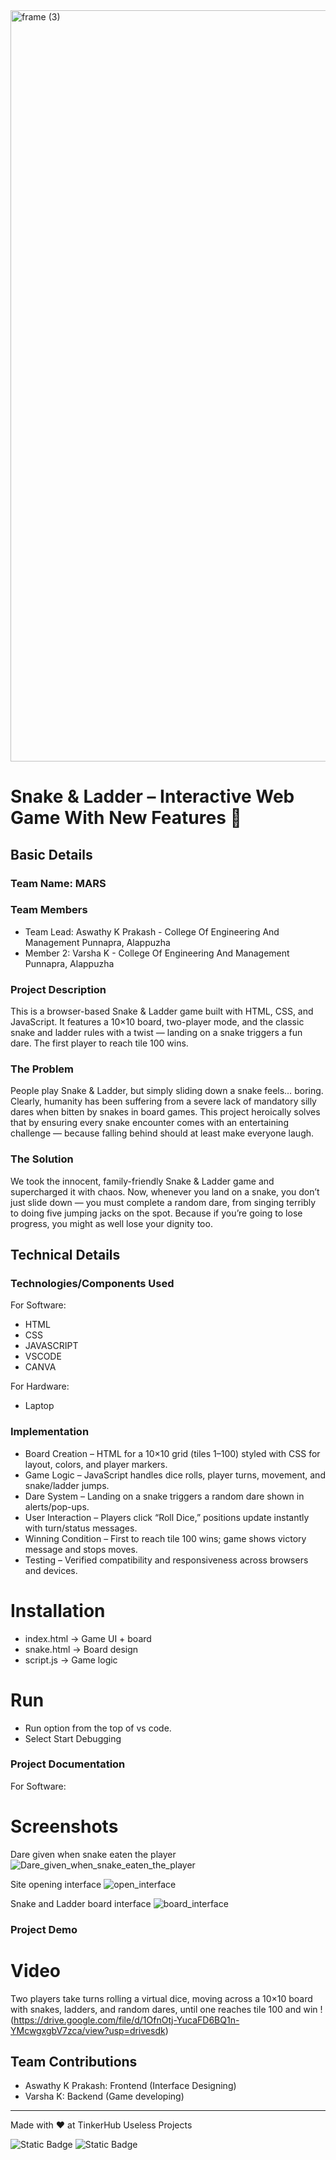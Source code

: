 <img width="3188" height="1202" alt="frame (3)" src="https://github.com/user-attachments/assets/517ad8e9-ad22-457d-9538-a9e62d137cd7" />


# Snake & Ladder – Interactive Web Game With New Features 🎯


## Basic Details
### Team Name: MARS


### Team Members
- Team Lead: Aswathy K Prakash - College Of Engineering And Management Punnapra, Alappuzha 
- Member 2: Varsha K - College Of Engineering And Management Punnapra, Alappuzha 

### Project Description
This is a browser-based Snake & Ladder game built with HTML, CSS, and JavaScript.
It features a 10×10 board, two-player mode, and the classic snake and ladder rules with a twist — landing on a snake triggers a fun dare.
The first player to reach tile 100 wins.

### The Problem 
People play Snake & Ladder, but simply sliding down a snake feels… boring.
Clearly, humanity has been suffering from a severe lack of mandatory silly dares when bitten by snakes in board games.
This project heroically solves that by ensuring every snake encounter comes with an entertaining challenge — because falling behind should at least make everyone laugh.

### The Solution 
We took the innocent, family-friendly Snake & Ladder game and supercharged it with chaos.
Now, whenever you land on a snake, you don’t just slide down — you must complete a random dare, from singing terribly to doing five jumping jacks on the spot.
Because if you’re going to lose progress, you might as well lose your dignity too.

## Technical Details
### Technologies/Components Used
For Software:
- HTML
- CSS
- JAVASCRIPT
- VSCODE
- CANVA

For Hardware:
- Laptop

### Implementation
- Board Creation – HTML for a 10×10 grid (tiles 1–100) styled with CSS for layout, colors, and player markers.
- Game Logic – JavaScript handles dice rolls, player turns, movement, and snake/ladder jumps.
- Dare System – Landing on a snake triggers a random dare shown in alerts/pop-ups.
- User Interaction – Players click “Roll Dice,” positions update instantly with turn/status messages.
- Winning Condition – First to reach tile 100 wins; game shows victory message and stops moves.
- Testing – Verified compatibility and responsiveness across browsers and devices.
# Installation
- index.html → Game UI + board
- snake.html → Board design
- script.js → Game logic
# Run
- Run option from the top of vs code.
- Select Start Debugging
### Project Documentation
For Software:

# Screenshots 

Dare given when snake eaten the player
![Dare_given_when_snake_eaten_the_player](https://github.com/user-attachments/assets/ba584053-2fe8-4b7b-ba9d-7248aa9ff51e)

Site opening interface
![open_interface](https://github.com/user-attachments/assets/b1904981-6d87-4b7a-9fba-97f28be4f595)

Snake and Ladder board interface
![board_interface](https://github.com/user-attachments/assets/787af343-94e6-4543-9983-76cf8cedb749)


### Project Demo
# Video
Two players take turns rolling a virtual dice, moving across a 10×10 board with snakes, ladders, and random dares, until one reaches tile 100 and win
!(https://drive.google.com/file/d/1OfnOtj-YucaFD6BQ1n-YMcwgxgbV7zca/view?usp=drivesdk)



## Team Contributions
- Aswathy K Prakash: Frontend (Interface Designing)
- Varsha K: Backend (Game developing)
  

---
Made with ❤ at TinkerHub Useless Projects 

![Static Badge](https://img.shields.io/badge/TinkerHub-24?color=%23000000&link=https%3A%2F%2Fwww.tinkerhub.org%2F)
![Static Badge](https://img.shields.io/badge/UselessProjects--25-25?link=https%3A%2F%2Fwww.tinkerhub.org%2Fevents%2FQ2Q1TQKX6Q%2FUseless%2520Projects)
